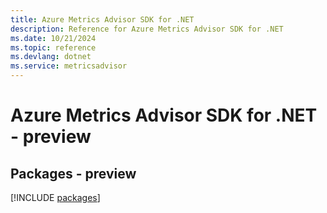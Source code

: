```yaml
---
title: Azure Metrics Advisor SDK for .NET
description: Reference for Azure Metrics Advisor SDK for .NET
ms.date: 10/21/2024
ms.topic: reference
ms.devlang: dotnet
ms.service: metricsadvisor
---
```

# Azure Metrics Advisor SDK for .NET - preview
## Packages - preview
[!INCLUDE [packages](metrics-advisor-index.md)]